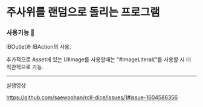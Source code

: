 # 주사위를 랜덤으로 돌리는 프로그램


### 사용기능 📱


IBOutlet과 IBAction의 사용.


추가적으로 Asset에 있는 UIImage를 사용할때는 "#imageLiteral("를 사용할 시 더 직관적으로 가능.

----
실행영상


https://github.com/saewoohan/roll-dice/issues/1#issue-1604586356
